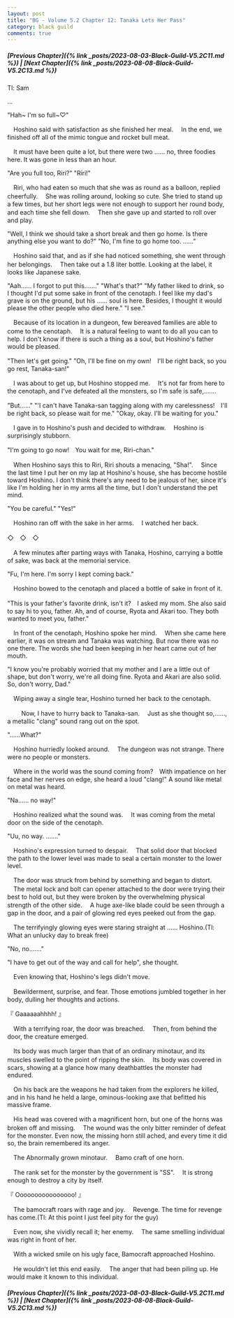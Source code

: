 ```yaml
---
layout: post
title: "BG - Volume 5.2 Chapter 12: Tanaka Lets Her Pass"
category: black guild
comments: true
---
```


##### [Previous Chapter]({% link _posts/2023-08-03-Black-Guild-V5.2C11.md %}) \| [Next Chapter]({% link _posts/2023-08-08-Black-Guild-V5.2C13.md %})



Tl: Sam

…


"Hah~ I'm so full~♡"

　Hoshino said with satisfaction as she finished her meal.
　In the end, we finished off all of the mimic tongue and rocket bull meat.

　It must have been quite a lot, but there were two ...... no, three foodies here. It was gone in less than an hour.

"Are you full too, Riri?"
"Riri!"
<!--more-->

　Riri, who had eaten so much that she was as round as a balloon, replied cheerfully.
　She was rolling around, looking so cute. She tried to stand up a few times, but her short legs were not enough to support her round body, and each time she fell down.
　Then she gave up and started to roll over and play.

"Well, I think we should take a short break and then go home. Is there anything else you want to do?"
"No, I'm fine to go home too. ......"

　Hoshino said that, and as if she had noticed something, she went through her belongings.
　Then take out a 1.8 liter bottle. Looking at the label, it looks like Japanese sake.

"Aah...... I forgot to put this......."
"What's that?"
"My father liked to drink, so I thought I'd put some sake in front of the cenotaph. I feel like my dad's grave is on the ground, but his ...... soul is here. Besides, I thought it would please the other people who died here."
"I see."

　Because of its location in a dungeon, few bereaved families are able to come to the cenotaph.
　It is a natural feeling to want to do all you can to help. I don't know if there is such a thing as a soul, but Hoshino's father would be pleased.

"Then let's get going."
"Oh, I'll be fine on my own!　I'll be right back, so you go rest, Tanaka-san!"

　I was about to get up, but Hoshino stopped me.
　It's not far from here to the cenotaph, and I've defeated all the monsters, so I'm safe is safe,.......

"But......"
"'I can't have Tanaka-san tagging along with my carelessness!　I'll be right back, so please wait for me."
"Okay, okay. I'll be waiting for you."

　I gave in to Hoshino's push and decided to withdraw.
　Hoshino is surprisingly stubborn.

"I'm going to go now!　You wait for me, Riri-chan."

　When Hoshino says this to Riri, Riri shouts a menacing, "Sha!".
　Since the last time I put her on my lap at Hoshino's house, she has become hostile toward Hoshino. I don't think there's any need to be jealous of her, since it's like I'm holding her in my arms all the time, but I don't understand the pet mind.

"You be careful."
"Yes!"

　Hoshino ran off with the sake in her arms.
　I watched her back.

◇　◇　◇

　A few minutes after parting ways with Tanaka, Hoshino, carrying a bottle of sake, was back at the memorial service.

"Fu, I'm here. I'm sorry I kept coming back."

　Hoshino bowed to the cenotaph and placed a bottle of sake in front of it.

"This is your father's favorite drink, isn't it?　I asked my mom. She also said to say hi to you, father. Ah, and of course, Ryota and Akari too. They both wanted to meet you, father."

　In front of the cenotaph, Hoshino spoke her mind.
　When she came here earlier, it was on stream and Tanaka was watching. But now there was no one there. The words she had been keeping in her heart came out of her mouth.

"I know you're probably worried that my mother and I are a little out of shape, but don't worry, we're all doing fine. Ryota and Akari are also solid. So, don't worry, Dad."

　Wiping away a single tear, Hoshino turned her back to the cenotaph.

　
　Now, I have to hurry back to Tanaka-san.
　Just as she thought so,......, a metallic "clang" sound rang out on the spot.

"......What?"

　Hoshino hurriedly looked around.
　The dungeon was not strange. There were no people or monsters.

　Where in the world was the sound coming from?　With impatience on her face and her nerves on edge, she heard a loud "clang!" A sound like metal on metal was heard.

"Na...... no way!"

　Hoshino realized what the sound was.
　It was coming from the metal door on the side of the cenotaph.

"Uu, no way. ......."

　Hoshino's expression turned to despair.
　That solid door that blocked the path to the lower level was made to seal a certain monster to the lower level.

　The door was struck from behind by something and began to distort.
　The metal lock and bolt can opener attached to the door were trying their best to hold out, but they were broken by the overwhelming physical strength of the other side.
　A huge axe-like blade could be seen through a gap in the door, and a pair of glowing red eyes peeked out from the gap.

　The terrifyingly glowing eyes were staring straight at ...... Hoshino.(Tl: What an unlucky day to break free)

"No, no......."

"I have to get out of the way and call for help", she thought.

　Even knowing that, Hoshino's legs didn't move.

　Bewilderment, surprise, and fear. Those emotions jumbled together in her body, dulling her thoughts and actions.

『 Gaaaaaahhhh! 』

　With a terrifying roar, the door was breached.
　Then, from behind the door, the creature emerged.

　Its body was much larger than that of an ordinary minotaur, and its muscles swelled to the point of ripping the skin.
　Its body was covered in scars, showing at a glance how many deathbattles the monster had endured.

　On his back are the weapons he had taken from the explorers he killed, and in his hand he held a large, ominous-looking axe that befitted his massive frame.

　His head was covered with a magnificent horn, but one of the horns was broken off and missing.
　The wound was the only bitter reminder of defeat for the monster. Even now, the missing horn still ached, and every time it did so, the brain remembered its anger.

　The Abnormally grown minotaur.
　Bamo craft of one horn.

　The rank set for the monster by the government is "SS".
　It is strong enough to destroy a city by itself.

『 Oooooooooooooooo! 』

　The bamocraft roars with rage and joy.
　Revenge. The time for revenge has come.(Tl: At this point I just feel pity for the guy)

　Even now, she vividly recall it; her enemy.
　The same smelling individual was right in front of her.

　With a wicked smile on his ugly face, Bamocraft approached Hoshino.

　He wouldn't let this end easily.
　The anger that had been piling up. He would make it known to this individual.



##### [Previous Chapter]({% link _posts/2023-08-03-Black-Guild-V5.2C11.md %}) \| [Next Chapter]({% link _posts/2023-08-08-Black-Guild-V5.2C13.md %})
